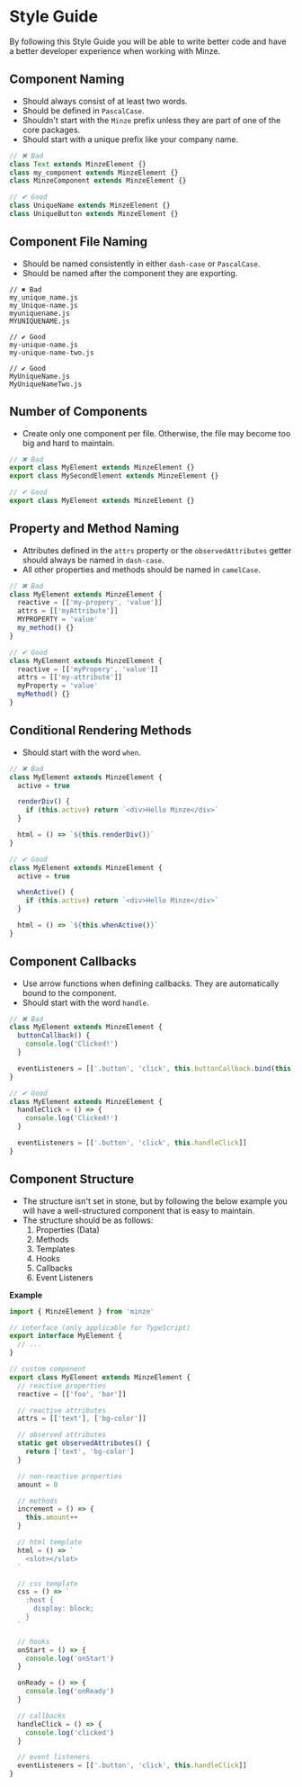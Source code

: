 # Style Guide

By following this Style Guide you will be able to write better code and have a better developer experience when working with Minze.

## Component Naming

- Should always consist of at least two words.
- Should be defined in `PascalCase`.
- Shouldn't start with the `Minze` prefix unless they are part of one of the core packages.
- Should start with a unique prefix like your company name.

```js
// ✖ Bad
class Text extends MinzeElement {}
class my_component extends MinzeElement {}
class MinzeComponent extends MinzeElement {}

// ✔ Good
class UniqueName extends MinzeElement {}
class UniqueButton extends MinzeElement {}
```

## Component File Naming

- Should be named consistently in either `dash-case` or `PascalCase`.
- Should be named after the component they are exporting.

```
// ✖ Bad
my_unique_name.js
my_Unique-name.js
myuniquename.js
MYUNIQUENAME.js

// ✔ Good
my-unique-name.js
my-unique-name-two.js

// ✔ Good
MyUniqueName.js
MyUniqueNameTwo.js
```

## Number of Components

- Create only one component per file. Otherwise, the file may become too big and hard to maintain.

```js
// ✖ Bad
export class MyElement extends MinzeElement {}
export class MySecondElement extends MinzeElement {}

// ✔ Good
export class MyElement extends MinzeElement {}
```

## Property and Method Naming

- Attributes defined in the `attrs` property or the `observedAttributes` getter should always be named in `dash-case`.
- All other properties and methods should be named in `camelCase`.

```js
// ✖ Bad
class MyElement extends MinzeElement {
  reactive = [['my-propery', 'value']]
  attrs = [['myAttribute']]
  MYPROPERTY = 'value'
  my_method() {}
}

// ✔ Good
class MyElement extends MinzeElement {
  reactive = [['myPropery', 'value']]
  attrs = [['my-attribute']]
  myProperty = 'value'
  myMethod() {}
}
```

## Conditional Rendering Methods

- Should start with the word `when`.

```js
// ✖ Bad
class MyElement extends MinzeElement {
  active = true

  renderDiv() {
    if (this.active) return `<div>Hello Minze</div>`
  }

  html = () => `${this.renderDiv()}`
}

// ✔ Good
class MyElement extends MinzeElement {
  active = true

  whenActive() {
    if (this.active) return `<div>Hello Minze</div>`
  }

  html = () => `${this.whenActive()}`
}
```

## Component Callbacks

- Use arrow functions when defining callbacks. They are automatically bound to the component.
- Should start with the word `handle`.

```js
// ✖ Bad
class MyElement extends MinzeElement {
  buttonCallback() {
    console.log('Clicked!')
  }

  eventListeners = [['.button', 'click', this.buttonCallback.bind(this)]]
}

// ✔ Good
class MyElement extends MinzeElement {
  handleClick = () => {
    console.log('Clicked!')
  }

  eventListeners = [['.button', 'click', this.handleClick]]
}
```

## Component Structure

- The structure isn't set in stone, but by following the below example you will have a well-structured component that is easy to maintain.
- The structure should be as follows:
  1. Properties (Data)
  2. Methods
  3. Templates
  4. Hooks
  5. Callbacks
  6. Event Listeners

**Example**

```ts
import { MinzeElement } from 'minze'

// interface (only applicable for TypeScript)
export interface MyElement {
  // ...
}

// custom component
export class MyElement extends MinzeElement {
  // reactive properties
  reactive = [['foo', 'bar']]

  // reactive attributes
  attrs = [['text'], ['bg-color']]

  // observed attributes
  static get observedAttributes() {
    return ['text', 'bg-color']
  }

  // non-reactive properties
  amount = 0

  // methods
  increment = () => {
    this.amount++
  }

  // html template
  html = () => `
    <slot></slot>
  `

  // css template
  css = () => `
    :host {
      display: block;
    }
  `

  // hooks
  onStart = () => {
    console.log('onStart')
  }

  onReady = () => {
    console.log('onReady')
  }

  // callbacks
  handleClick = () => {
    console.log('clicked')
  }

  // event listeners
  eventListeners = [['.button', 'click', this.handleClick]]
}
```
